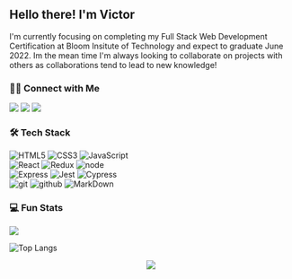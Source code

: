 <!--
**vbrambila2/vbrambila2** is a ✨ _special_ ✨ repository because its `README.md` (this file) appears on your GitHub profile.

Here are some ideas to get you started:

- 🔭 I’m currently working on ...
- 🌱 I’m currently learning ...
- 👯 I’m looking to collaborate on ...
- 🤔 I’m looking for help with ...
- 💬 Ask me about ...
- 📫 How to reach me: ...
- 😄 Pronouns: ...
- ⚡ Fun fact: ...
-->
<h2>
  Hello there! I'm Victor
</h2>
<p>
I'm currently focusing on completing my Full Stack Web Development Certification at Bloom Insitute of Technology and expect to graduate June 2022. Im the mean time I'm always looking to collaborate on projects with others as collaborations tend to lead to new knowledge! 
</p>

<h3> 🤝🏻 Connect with Me </h3>

<a href="https://www.linkedin.com/in/victor-brambila/"><img src="https://img.shields.io/badge/linkedin%20@victorbrambila-344E86?style=for-the-badge&logo=linkedin&logoColor=white"/></a>
<a href="https://www.instagram.com/victor_had_a_braid/?hl=en"><img src="https://img.shields.io/badge/instagram%20@victor_had_a_braid-344E86?style=for-the-badge&logo=instagram&logoColor=white"/></a>
<a href="facebook.com/victor.brambila.7/"><img src="https://img.shields.io/badge/facebook%20@victorbrambila-344E86?style=for-the-badge&logo=facebook&logoColor=white"/></a>

<h3>🛠 Tech Stack</h3>

![HTML5](https://img.shields.io/badge/html%205-grey?style=for-the-badge&logo=html5&logoColor=white&labelColor=2d42e2)
![CSS3](https://img.shields.io/badge/css%203-grey?style=for-the-badge&logo=css3&logoColor=white&labelColor=2d42e2)
![JavaScript](https://img.shields.io/badge/-JavaScript-grey?style=for-the-badge&logo=javascript&logoColor=white&labelColor=2d42e2)
<br>
![React](https://img.shields.io/badge/-react-grey?style=for-the-badge&logo=react&logoColor=white&labelColor=2d42e2)
![Redux](https://img.shields.io/badge/-redux-grey?style=for-the-badge&logo=redux&logoColor=white&labelColor=2d42e2)
![node](https://img.shields.io/badge/-node-grey?style=for-the-badge&logo=node.js&logoColor=white&labelColor=2d42e2)
<br>
![Express](https://img.shields.io/badge/-express-grey?style=for-the-badge&logo=express&logoColor=white&labelColor=2d42e2)
![Jest](https://img.shields.io/badge/-jest-grey?style=for-the-badge&logo=jest&logoColor=white&labelColor=2d42e2)
![Cypress](https://img.shields.io/badge/-cypress-grey?style=for-the-badge&logo=cypress&logoColor=white&labelColor=2d42e2)
<br>
![git](https://img.shields.io/badge/-git-grey?style=for-the-badge&logo=git&logoColor=white&labelColor=2d42e2)
![github](https://img.shields.io/badge/-github-grey?style=for-the-badge&logo=github&logoColor=white&labelColor=2d42e2)
![MarkDown](https://img.shields.io/badge/-Markdown-grey?style=for-the-badge&logo=Markdown&logoColor=white&labelColor=2d42e2)

<h3>💻 Fun Stats</h3>

<img src="https://github-readme-stats.vercel.app/api?username=vbrambila2&show_icons=true&theme=radical&title_color=2d9ee2&text_color=fff&icon_color=2d9ee2">

![Top Langs](https://github-readme-stats.vercel.app/api/top-langs/?username=vbrambila2&theme=radical&title_color=2d9ee2&text_color=fff)

<p align="center">
<img src="https://visitor-badge.laobi.icu/badge?page_id=vbrambila2" id="counter">
</p>
